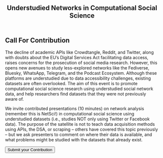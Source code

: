 <html lang="en">
<head>
    <meta charset="UTF-8">
    <meta name="viewport" content="width=device-width, initial-scale=1.0">
    <title>UNCSS</title>
    <link rel="stylesheet" href="styles.css">
</head>
<body>
    <header>
        <nav>
            <h1>Understudied Networks in Computational Social Science</h1>
        </nav>
    </header>
    <main>
        <section class="hero">
            <h2>Call For Contribution</h2>
            <p>The decline of academic APIs like Crowdtangle, Reddit, and Twitter, along with doubts about the EU’s Digital Services Act facilitating data access, raises concerns for the prosecution of social media research. However, this opens new avenues to study less-explored networks like the Fediverse, Bluesky, WhatsApp, Telegram, and the Podcast Ecosystem. Although these platforms are understudied due to data accessibility challenges, existing datasets are often overlooked. The aim of this event is to promote computational social science research using
understudied social network data, and help researchers find datasets that they were not
previously aware of.
            </p>
            <p>We invite contributed presentations (10 minutes) on network analysis (remember this is NetSci!) in computational social science using understudied datasets (i.e., studies NOT only using Twitter or Facebook data). The purpose of the satellite is not to teach data acquisition methods using APIs, the DSA, or scraping – others have covered this topic previously – but we ask presenters to comment on where their data is available, and what problems might be studied with the datasets that already exist.</p>
            <button onclick="location.href='submission.md" class="cta-button">Submit your Contribution</button>
        </section>
    </main>
</body>
</html>
